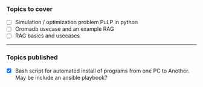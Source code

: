### Topics to cover
- [ ]  Simulation / optimization problem PuLP in python
- [ ]  Cromadb usecase and an example RAG
- [ ]  RAG basics and usecases 

--------------------------------

### Topics published
- [x] Bash script for automated install of programs from one PC to Another. May be include an ansible playbook?
